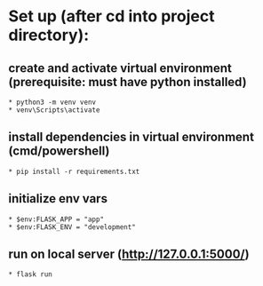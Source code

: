 # Set up (after cd into project directory):
## create and activate virtual environment (prerequisite: must have python installed)
    * python3 -m venv venv
    * venv\Scripts\activate
## install dependencies in virtual environment (cmd/powershell)
    * pip install -r requirements.txt
## initialize env vars
    * $env:FLASK_APP = "app"
    * $env:FLASK_ENV = "development"
## run on local server (http://127.0.0.1:5000/)
    * flask run
